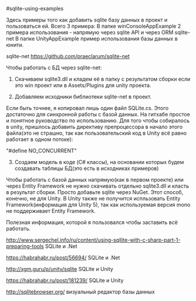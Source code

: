 #sqlite-using-examples

Здесь примеры того как добавить sqlite базу данных в проект и пользоваться ей. Всего 3 примера:
В папке winConsoleAppExample 2 примера использования - напрямую через sqlite API и через ORM sqlite-net
В папке UnityAppExample пример использования базы данных в юнити.

sqlite-net
https://github.com/praeclarum/sqlite-net

Чтобы работать с БД через sqlite-net:

1) Скачиваем sqlite3.dll и кладем её в папку с результатом сборки если это win проект или в Assets/Plugins для unity проекта.

2) Добавляем исходники библиотеки sqlite-net в проект.

Если быть точнее, я копировал лишь один файл SQLite.cs. 
Этого достаточно для синхронной работы с базой данных. На гитхабе простое и понятное руководство по использованию.
Для того чтобы собиралось в unity, пришлось добавить директиву препроцессора в начало этого файла(это не страшно, 
так как пользовательский код в Unity всё равно работает в одном потоке):

"#define NO_CONCURRENT"

3) Создаем модель в коде (C# классы), на основании которых будем создавать таблицы БД(это есть в исходниках примеров)

Чтобы работать с базой данных напрямую(как в первом проекте) или через Entity Framework не нужно скачивать отдельно sqlite3.dll
и класть в результат сборки. Просто добавьте sqlite через NuGet. Этот способ, конечно, не для Unity. В Unity также не получится 
испльзовать Entity Framework(информация для Unity 5), так как используемая версия mono не поддерживает Entity Framework.

Полезная информация, которой я пользовался чтобы заставить всё работать.

http://www.sergechel.info/ru/content/using-sqllite-with-c-sharp-part-1-preparing-tools SQLite и .Net

https://habrahabr.ru/post/56694/                      SQLite и .Net

http://xgm.guru/p/unity/sqlite                        SQLite и Unity

https://habrahabr.ru/post/181239/                     SQLite и Unity

http://sqlitebrowser.org/                             визуальный редактор базы данных

